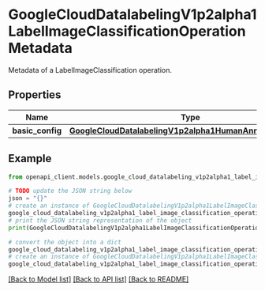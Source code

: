 # GoogleCloudDatalabelingV1p2alpha1LabelImageClassificationOperationMetadata

Metadata of a LabelImageClassification operation.

## Properties

Name | Type | Description | Notes
------------ | ------------- | ------------- | -------------
**basic_config** | [**GoogleCloudDatalabelingV1p2alpha1HumanAnnotationConfig**](GoogleCloudDatalabelingV1p2alpha1HumanAnnotationConfig.md) |  | [optional] 

## Example

```python
from openapi_client.models.google_cloud_datalabeling_v1p2alpha1_label_image_classification_operation_metadata import GoogleCloudDatalabelingV1p2alpha1LabelImageClassificationOperationMetadata

# TODO update the JSON string below
json = "{}"
# create an instance of GoogleCloudDatalabelingV1p2alpha1LabelImageClassificationOperationMetadata from a JSON string
google_cloud_datalabeling_v1p2alpha1_label_image_classification_operation_metadata_instance = GoogleCloudDatalabelingV1p2alpha1LabelImageClassificationOperationMetadata.from_json(json)
# print the JSON string representation of the object
print(GoogleCloudDatalabelingV1p2alpha1LabelImageClassificationOperationMetadata.to_json())

# convert the object into a dict
google_cloud_datalabeling_v1p2alpha1_label_image_classification_operation_metadata_dict = google_cloud_datalabeling_v1p2alpha1_label_image_classification_operation_metadata_instance.to_dict()
# create an instance of GoogleCloudDatalabelingV1p2alpha1LabelImageClassificationOperationMetadata from a dict
google_cloud_datalabeling_v1p2alpha1_label_image_classification_operation_metadata_from_dict = GoogleCloudDatalabelingV1p2alpha1LabelImageClassificationOperationMetadata.from_dict(google_cloud_datalabeling_v1p2alpha1_label_image_classification_operation_metadata_dict)
```
[[Back to Model list]](../README.md#documentation-for-models) [[Back to API list]](../README.md#documentation-for-api-endpoints) [[Back to README]](../README.md)


